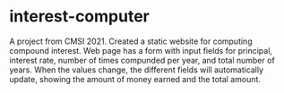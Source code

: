 # interest-computer
A project from CMSI 2021. Created a static website for computing compound interest. Web page has a form with input fields for principal, interest rate, number of times compunded per year, and total number of years. When the values change, the different fields will automatically update, showing the amount of money earned and the total amount.
